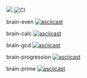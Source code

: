 <a href="https://codeclimate.com/github/klotsin/frontend-project-lvl1/maintainability"><img src="https://api.codeclimate.com/v1/badges/509c04b93ae6d56effc3/maintainability" /></a>
![CI](https://github.com/klotsin/frontend-project-lvl1/workflows/CI/badge.svg?branch=master)

brain-even
[![asciicast](https://asciinema.org/a/EegBVBeHgWhRSZ8ObBzdg3WqZ.svg)](https://asciinema.org/a/EegBVBeHgWhRSZ8ObBzdg3WqZ)

brain-calc
[![asciicast](https://asciinema.org/a/jyevpLIk4b417HXzYbjuNrx4R.svg)](https://asciinema.org/a/jyevpLIk4b417HXzYbjuNrx4R)

brain-gcd
[![asciicast](https://asciinema.org/a/Wn7GCXXQZ9m1FYOWYLAuKz9Jo.svg)](https://asciinema.org/a/Wn7GCXXQZ9m1FYOWYLAuKz9Jo)

brain-progression
[![asciicast](https://asciinema.org/a/VpSruMRpmVjFyF9C2mbW7oiN8.svg)](https://asciinema.org/a/VpSruMRpmVjFyF9C2mbW7oiN8)

brain-prime
[![asciicast](https://asciinema.org/a/lBNolCX0jWFc2MLQOK5rmB3CJ.svg)](https://asciinema.org/a/lBNolCX0jWFc2MLQOK5rmB3CJ)

